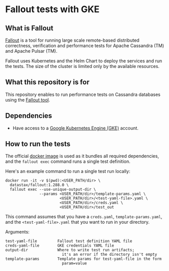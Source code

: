 # Fallout tests with GKE


## What is Fallout
[Fallout](https://github.com/datastax/fallout) is a tool for running large scale remote-based distributed correctness, verification and performance tests for Apache Cassandra (TM) and Apache Pulsar (TM).

Fallout uses Kubernetes and the Helm Chart to deploy the services and run the tests. The size of the cluster is limited only by the available resources.
## What this repository is for
This repository enables to run performance tests on Cassandra 
databases using the [Fallout tool](https://github.com/datastax/fallout).

## Dependencies
- Have access to a [Google Kubernetes Engine (GKE)](https://cloud.google.com/kubernetes-engine) account.

## How to run the tests
The official [docker image](https://hub.docker.com/r/datastax/fallout) is used as it bundles all required dependencies, and the `fallout exec` command runs a single test definition.

Here's an example command to run a single test run locally:

```
docker run -it -v $(pwd):<USER_PATH/dir> \
  datastax/fallout:1.288.0 \
  fallout exec --use-unique-output-dir \
               --params <USER_PATH/dir>/template-params.yaml \
                        <USER_PATH/dir>/<test-yaml-file>.yaml \
                        <USER_PATH/dir>/creds.yaml \
                        <USER_PATH/dir>/test_out
```
This command assumes that you have a `creds.yaml`, `template-params.yaml`, and the `<test-yaml-file>.yaml` that you want to run in your directory.


Arguments:
```
test-yaml-file         Fallout test definition YAML file
creds-yaml-file        GKE credentials YAML file
output-dir             Where to write test run artifacts; 
                         it's an error if the directory isn't empty
template-params        Template params for test-yaml-file in the form
                         param=value
```
